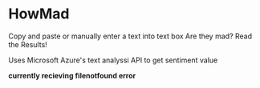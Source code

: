 # HowMad
Copy and paste or manually enter a text into text box
Are they mad? Read the Results!

Uses Microsoft Azure's text analyssi API to get sentiment value

**currently recieving filenotfound error**
